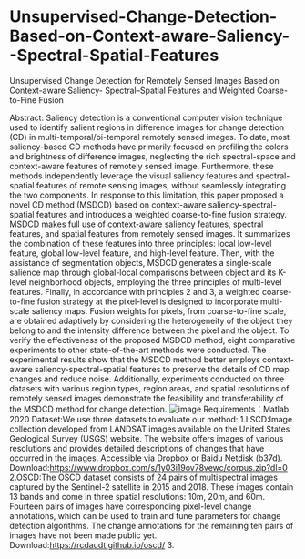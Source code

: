 # Unsupervised-Change-Detection-Based-on-Context-aware-Saliency--Spectral-Spatial-Features
Unsupervised Change Detection for Remotely Sensed Images Based on Context-aware Saliency- Spectral–Spatial Features and Weighted Coarse-to-Fine Fusion

Abstract: Saliency detection is a conventional computer vision technique used to identify salient regions in difference images for change detection (CD) in multi-temporal/bi-temporal remotely sensed images. To date, most saliency-based CD methods have primarily focused on profiling the colors and brightness of difference images, neglecting the rich spectral-space and context-aware features of remotely sensed image. Furthermore, these methods independently leverage the visual saliency features and spectral-spatial features of remote sensing images, without seamlessly integrating the two components. In response to this limitation, this paper proposed a novel CD method (MSDCD) based on context-aware saliency-spectral-spatial features and introduces a weighted coarse-to-fine fusion strategy. MSDCD makes full use of context-aware saliency features, spectral features, and spatial features from remotely sensed images. It summarizes the combination of these features into three principles: local low-level feature, global low-level feature, and high-level feature. Then, with the assistance of segmentation objects, MSDCD generates a single-scale salience map through global-local comparisons between object and its K-level neighborhood objects, employing the three principles of multi-level features. Finally, in accordance with principles 2 and 3, a weighted coarse-to-fine fusion strategy at the pixel-level is designed to incorporate multi-scale saliency maps. Fusion weights for pixels, from coarse-to-fine scale, are obtained adaptively by considering the heterogeneity of the object they belong to and the intensity difference between the pixel and the object. To verify the effectiveness of the proposed MSDCD method, eight comparative experiments to other state-of-the-art methods were conducted. The experimental results show that the MSDCD method better employs context-aware saliency-spectral-spatial features to preserve the details of CD map changes and reduce noise. Additionally, experiments conducted on three datasets with various region types, region areas, and spatial resolutions of remotely sensed images demonstrate the feasibility and transferability of the MSDCD method for change detection.
![image](https://github.com/Juanliao885/Unsupervised-Change-Detection-Based-on-Context-aware-Saliency--Spectral-Spatial-Features/assets/138204599/0b0fa690-4232-4ca3-9964-e294d94f1067)
Requirements：Matlab 2020
Dataset:We use three datasets to evaluate our method:
1.LSCD:Image collection developed from LANDSAT images available on the United States Geological Survey (USGS) website. The website offers images of various resolutions and provides detailed descriptions of changes that have occurred in the images. Accessible via Dropbox or Baidu Netdisk (b37d). 
Download:https://www.dropbox.com/s/1y03i19ov78vewc/corpus.zip?dl=0
2.OSCD:The OSCD dataset consists of 24 pairs of multispectral images captured by the Sentinel-2 satellite in 2015 and 2018. These images contain 13 bands and come in three spatial resolutions: 10m, 20m, and 60m. Fourteen pairs of images have corresponding pixel-level change annotations, which can be used to train and tune parameters for change detection algorithms. The change annotations for the remaining ten pairs of images have not been made public yet.
Download:https://rcdaudt.github.io/oscd/
3.
